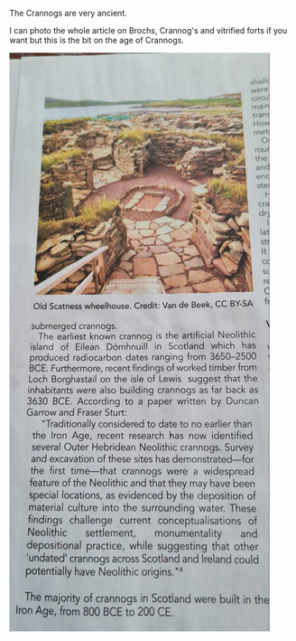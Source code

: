 The Crannogs are very ancient.

I can photo the whole article on Brochs, Crannog's and vitrified forts if you want but this is the bit on the age of Crannogs.

![](img/crannogs.jpg)